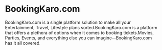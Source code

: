 # BookingKaro.com
BookingKaro.com is a single platform solution to make all your Entertainment, Travel, Lifestyle plans sorted.BookingKaro.com is a platform that offers a plethora of options when it comes to booking tickets.Movies, Parties, Events, and everything else you can imagine—BookingKaro.com has it all covered.
